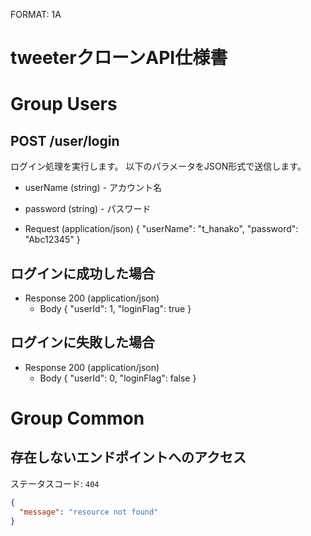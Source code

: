 FORMAT: 1A
# tweeterクローンAPI仕様書

# Group Users

## POST /user/login
ログイン処理を実行します。
以下のパラメータをJSON形式で送信します。

+ userName (string) - アカウント名
+ password (string) - パスワード

+ Request (application/json)
        {
          "userName": "t_hanako",
          "password": "Abc12345"
        }

## ログインに成功した場合
+ Response 200 (application/json)
  + Body
    {
      "userId": 1,
      "loginFlag": true
    }

## ログインに失敗した場合
+ Response 200 (application/json)
    + Body
      {
      "userId": 0,
      "loginFlag": false
      }

# Group Common

## 存在しないエンドポイントへのアクセス
ステータスコード: `404`
```json
{
  "message": "resource not found"
}
```
